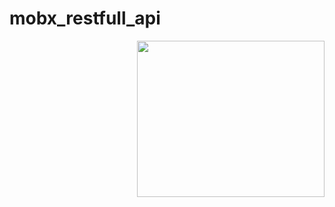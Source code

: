 # mobx_restfull_api
<img src="https://media.giphy.com/media/dGkJ8eRhnPoSSDqBkF/giphy.gif" align="right" width="300" height="250">

